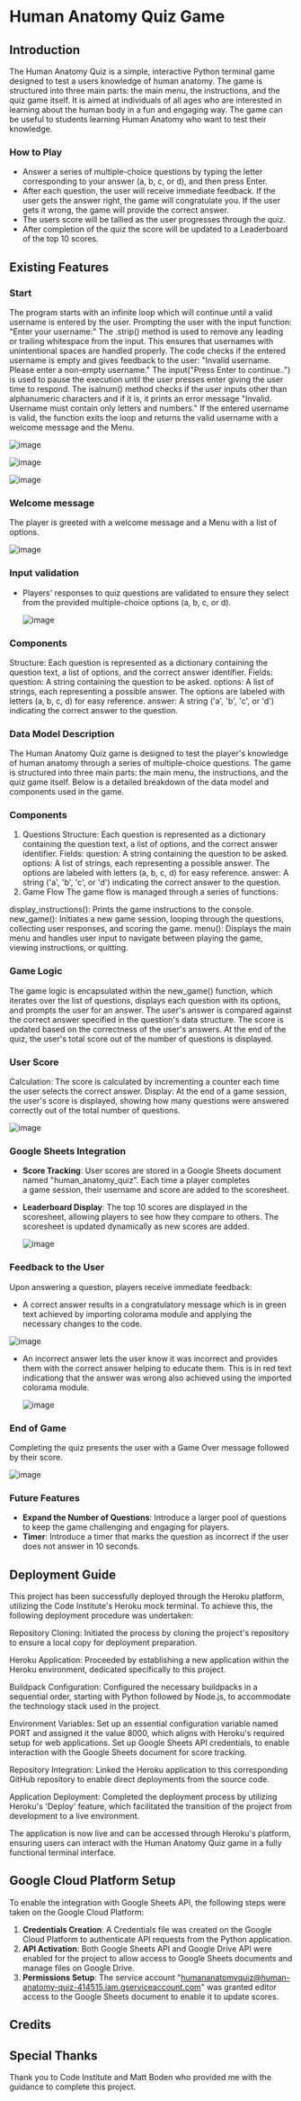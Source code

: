 # Human Anatomy Quiz Game

## Introduction
The Human Anatomy Quiz is a simple, interactive Python terminal game designed to test a users knowledge of human anatomy. The game is structured into three main parts: the main menu, the instructions, and the quiz game itself.
It is aimed at individuals of all ages who are interested in learning about the human body in a fun and engaging way. The game can be useful to students learning Human Anatomy who want to test their knowledge.


### How to Play
- Answer a series of multiple-choice questions by typing the letter corresponding to your answer (a, b, c, or d), and then press Enter.
- After each question, the user will receive immediate feedback. If the user gets the answer right, the game will congratulate you. If the user gets it wrong, the game will provide the correct answer.
- The users score will be tallied as the user progresses through the quiz.
- After completion of the quiz the score will be updated to a Leaderboard of the top 10 scores.


## Existing Features

### Start
The program starts with an infinite loop which will continue until a valid username is entered by the user. Prompting the user with the input function: "Enter your username:" The  .strip() method is used to remove any leading or trailing whitespace from the input. This ensures that usernames with unintentional spaces are handled properly. The code checks if the entered username is empty and gives feedback to the user:  "Invalid username. Please enter a non-empty username." The input("Press Enter to continue..") is used to pause the execution until the user presses enter giving the user time to respond. The isalnum() method checks if the user inputs other than alphanumeric characters and if it is, it prints an error message "Invalid. Username must contain only letters and numbers." If the entered username is valid, the function exits the loop and returns the valid username with a welcome message and the Menu.

![image](https://github.com/010001000100000101000001/human-anatomy-quiz/assets/147556282/8260fab2-b0d3-45f9-a863-92ccbb8aef94)

![image](https://github.com/010001000100000101000001/human-anatomy-quiz/assets/147556282/a7d36c15-dd91-4dcc-abf9-72877aed74ed)

![image](https://github.com/010001000100000101000001/human-anatomy-quiz/assets/147556282/6c46d750-f184-48fc-ac3a-2c76a3d8c780)


### Welcome message 
The player is greeted with a welcome message and a Menu with a list of options.

![image](https://github.com/010001000100000101000001/human-anatomy-quiz/assets/147556282/3f1f8d9a-2de6-4919-9f61-21f2e8c05727)


### Input validation
- Players' responses to quiz questions are validated to ensure they select from the provided multiple-choice options (a, b, c, or d).

  ![image](https://github.com/010001000100000101000001/human-anatomy-quiz/assets/147556282/d1c58b89-ccc4-4523-8558-5fbdf56a62e4)


### Components
Structure: Each question is represented as a dictionary containing the question text, a list of options, and the correct answer identifier.
Fields:
question: A string containing the question to be asked.
options: A list of strings, each representing a possible answer. The options are labeled with letters (a, b, c, d) for easy reference.
answer: A string ('a', 'b', 'c', or 'd') indicating the correct answer to the question.



### Data Model Description
The Human Anatomy Quiz game is designed to test the player's knowledge of human anatomy through a series of multiple-choice questions. The game is structured into three main parts: the main menu, the instructions, and the quiz game itself. Below is a detailed breakdown of the data model and components used in the game.

### Components
1. Questions
Structure: Each question is represented as a dictionary containing the question text, a list of options, and the correct answer identifier.
Fields:
question: A string containing the question to be asked.
options: A list of strings, each representing a possible answer. The options are labeled with letters (a, b, c, d) for easy reference.
answer: A string ('a', 'b', 'c', or 'd') indicating the correct answer to the question.
2. Game Flow
The game flow is managed through a series of functions:

display_instructions(): Prints the game instructions to the console.
new_game(): Initiates a new game session, looping through the questions, collecting user responses, and scoring the game.
menu(): Displays the main menu and handles user input to navigate between playing the game, viewing instructions, or quitting.

### Game Logic
The game logic is encapsulated within the new_game() function, which iterates over the list of questions, displays each question with its options, and prompts the user for an answer.
The user's answer is compared against the correct answer specified in the question's data structure. The score is updated based on the correctness of the user's answers.
At the end of the quiz, the user's total score out of the number of questions is displayed.

### User Score
Calculation: The score is calculated by incrementing a counter each time the user selects the correct answer.
Display: At the end of a game session, the user's score is displayed, showing how many questions were answered correctly out of the total number of questions.

![image](https://github.com/010001000100000101000001/human-anatomy-quiz/assets/147556282/6ff48f84-09ef-4d03-957c-11d370370a2d)


### Google Sheets Integration
- **Score Tracking**: User scores are stored in a Google Sheets document named "human_anatomy_quiz". Each time a player completes  
   a game session, their username and score are added to the scoresheet.
- **Leaderboard Display**: The top 10 scores are displayed in the scoresheet, allowing players to see how they compare to others. 
  The scoresheet is updated dynamically as new scores are added.

  ![image](https://github.com/010001000100000101000001/human-anatomy-quiz/assets/147556282/6160d65d-3d1e-464d-81e9-0c42e4de1477)


###  Feedback to the User
Upon answering a question, players receive immediate feedback:
- A correct answer results in a congratulatory message which is in green text achieved by importing colorama module and applying the necessary changes to the code.

![image](https://github.com/010001000100000101000001/human-anatomy-quiz/assets/147556282/5240f0ef-0f28-402a-8015-9144b44e5ccb)

  
- An incorrect answer lets the user know it was incorrect and provides them with the correct answer helping to educate them. This is in red text indicationg that the answer was wrong also achieved using the imported colorama module.

  ![image](https://github.com/010001000100000101000001/human-anatomy-quiz/assets/147556282/c6804e48-5561-45cb-8e5e-85eb86226142)


### End of Game
Completing the quiz presents the user with a Game Over message followed by their score.

![image](https://github.com/010001000100000101000001/human-anatomy-quiz/assets/147556282/4f2b2a98-45e2-4e00-a710-cf40924addc2)


### Future Features
- **Expand the Number of Questions**: Introduce a larger pool of questions to keep the game challenging and engaging for players.
- **Timer**: Introduce a timer that marks the question as incorrect if the user does not answer in 10 seconds.


## Deployment Guide
This project has been successfully deployed through the Heroku platform, utilizing the Code Institute's Heroku mock terminal. To achieve this, the following deployment procedure was undertaken:

Repository Cloning: Initiated the process by cloning the project's repository to ensure a local copy for deployment preparation.

Heroku Application: Proceeded by establishing a new application within the Heroku environment, dedicated specifically to this project.

Buildpack Configuration: Configured the necessary buildpacks in a sequential order, starting with Python followed by Node.js, to accommodate the technology stack used in the project.

Environment Variables: Set up an essential configuration variable named PORT and assigned it the value 8000, which aligns with Heroku's required setup for web applications. Set up Google Sheets API credentials, to enable interaction with the Google Sheets document for score tracking.

Repository Integration: Linked the Heroku application to this corresponding GitHub repository to enable direct deployments from the source code.

Application Deployment: Completed the deployment process by utilizing Heroku's 'Deploy' feature, which facilitated the transition of the project from development to a live environment.

The application is now live and can be accessed through Heroku's platform, ensuring users can interact with the Human Anatomy Quiz game in a fully functional terminal interface.

## Google Cloud Platform Setup
To enable the integration with Google Sheets API, the following steps were taken on the Google Cloud Platform:
1. **Credentials Creation**: A Credentials file was created on the Google Cloud Platform to authenticate API requests from the 
Python application.
2. **API Activation**: Both Google Sheets API and Google Drive API were enabled for the project to allow access to Google Sheets
documents and manage files on Google Drive.
3. **Permissions Setup**: The service account "humananatomyquiz@human-anatomy-quiz-414515.iam.gserviceaccount.com" was granted 
editor access to the Google Sheets document to enable it to update scores.


## Credits


## Special Thanks
Thank you to Code Institute and Matt Boden who provided me with the guidance to complete this project.
